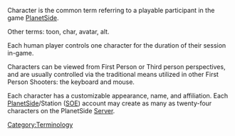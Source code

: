 Character is the common term referring to a playable participant in the
game [PlanetSide](../etc/PlanetSide.md).

Other terms: toon, char, avatar, alt.

Each human player controls one character for the duration of their
session in-game.

Characters can be viewed from First Person or Third person perspectives,
and are usually controlled via the traditional means utilized in other
First Person Shooters: the keyboard and mouse.

Each character has a customizable appearance, name, and affiliation.
Each [PlanetSide](../etc/PlanetSide.md)/Station ([SOE](../etc/Sony_Online_Entertainment.md))
account may create as many as twenty-four characters on the PlanetSide
[Server](Server.md).

[Category:Terminology](Category:Terminology.md)
